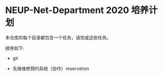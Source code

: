 # NEUP-Net-Department 2020 培养计划



本仓库的每个目录都包含一个任务，请完成这些任务。



顺序如下:



- git

- 先锋维修预约系统（协作）reservation